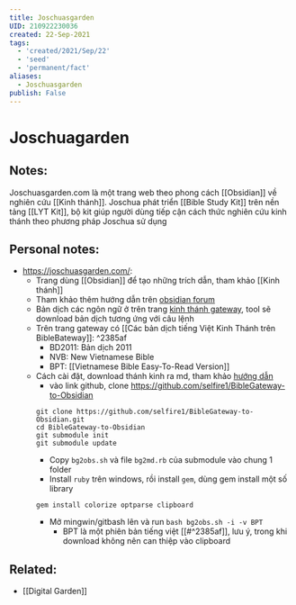 ```yaml
---
title: Joschuasgarden
UID: 210922230036
created: 22-Sep-2021
tags:
  - 'created/2021/Sep/22'
  - 'seed'
  - 'permanent/fact'
aliases:
  - Joschuasgarden
publish: False
---
```

# Joschuagarden

## Notes:
Joschuasgarden.com là một trang web theo phong cách [[Obsidian]] về nghiên cứu [[Kinh thánh]]. 
Joschua phát triển [[Bible Study Kit]]  trên nền tảng [[LYT Kit]], bộ kit giúp người dùng tiếp cận cách thức nghiên cứu kinh thánh theo phương pháp Joschua sử dụng

## Personal notes:
- https://joschuasgarden.com/: 
	- Trang dùng [[Obsidian]] để tạo những trích dẫn, tham khảo [[Kinh thánh]]
	- Tham khảo thêm hướng dẫn trên [obsidian forum](https://forum.obsidian.md/t/bible-study-in-obsidian-kit-including-the-bible-in-markdown/12503?u=joschua)
	- Bản dịch các ngôn ngữ ở trên trang [kinh thánh gateway](https://www.biblegateway.com/versions/Vietnamese-Bible-Easy-to-Read-Version-BPT/#booklist), tool sẽ download bản dịch tương ứng với câu lệnh
	- Trên trang gateway có [[Các bản dịch tiếng Việt Kinh Thánh trên BibleBateway]]:  ^2385af
		- BD2011: Bản dịch 2011
		- NVB: New Vietnamese Bible
		- BPT: [[Vietnamese Bible Easy-To-Read Version]]
	- Cách cài đặt, download thánh kinh ra md, tham khảo [hướng dẫn](https://github.com/mkudija/BibleGateway-to-Obsidian-Catholic)
		- vào link github, clone https://github.com/selfire1/BibleGateway-to-Obsidian
		```
		git clone https://github.com/selfire1/BibleGateway-to-Obsidian.git
		cd BibleGateway-to-Obsidian
		git submodule init
		git submodule update
		```
		- Copy `bg2obs.sh` và file `bg2md.rb` của submodule vào chung 1 folder
		- Install `ruby` trên windows, rồi install `gem`, dùng gem install một số library
		```
		gem install colorize optparse clipboard
		```
		- Mở mingwin/gitbash lên và run `bash bg2obs.sh -i -v BPT`
			- BPT là một phiên bản tiếng việt [[#^2385af]], lưu ý, trong khi download không nên can thiệp vào clipboard

## Related:
- [[Digital Garden]]